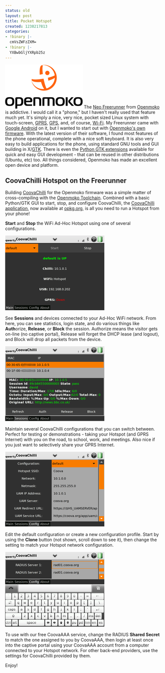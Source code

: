 ```yaml
---
status: old
layout: post
title: Pocket Hotspot
created: 1238217813
categories:
- !binary |-
  cmVsZWFzZXM=
- !binary |-
  YXBwbGljYXRpb25z
---
```


![Openmoko](/img/2009-03-27-pocket-hotspot/openmoko.png)
The  <a href="http://www.openmoko.com/product.html">Neo Freerunner</a> from <a href="http://www.openmoko.com/">Openmoko</a> is addictive. I would call it a "phone," but I haven't really used that feature much yet. It's simply a nice, very nice, pocket sized Linux system with touch-screen, <a href="http://en.wikipedia.org/wiki/General_Packet_Radio_Service">GPRS</a>, <a href="http://en.wikipedia.org/wiki/Global_Positioning_System">GPS</a>, and, of course, <a href="http://en.wikipedia.org/wiki/Wi-Fi">Wi-Fi</a>. My Freerunner came with <a href="http://www.android.com/">Google Android</a> on it, but I wanted to start out with <a href="http://wiki.openmoko.org/wiki/Om_2008.12_Update">Openmoko's own firmware</a>. With the latest version of their software, I found most  features of the phone operational, complete with a nice soft keyboard. It is also very easy to build applications for the phone, using standard GNU tools and GUI building in X/<a href="http://www.gtk.org/">GTK</a>.  There is even the <a href="http://www.pygtk.org/">Python GTK extensions</a> available for quick and easy GUI development - that can be reused in other distributions (Ubuntu, etc) too. All things considered, Openmoko has made an excellent open device and platform.

CoovaChilli Hotspot on the Freerunner
-------------------------------------

Building <a href="/CoovaChilli">CoovaChilli</a> for the Openmoko firmware was a simple matter of cross-compiling with the <a href="http://wiki.openmoko.org/wiki/Toolchain">Openmoko Toolchain</a>. Combined with a basic Python/GTK GUI to start, stop, and configure CoovaChilli, the <a href="http://www.opkg.org/package_176.html">CoovaChilli application</a>, now available at <a href="http://www.opkg.org/">opkg.org</a>, is all you need to run a Hotspot from your phone!

<strong>Start</strong> and <strong>Stop</strong> the WiFi Ad-Hoc Hotspot using one of several configurations.

![Image](/img/2009-03-27-pocket-hotspot/coova-status.png)

See <strong>Sessions</strong> and devices connected to your Ad-Hoc WiFi network. From here, you can see statistics, login state, and do various things like <strong>Auth</strong>orize, <strong>Release</strong>, or <strong>Block</strong> the session. Authorize means the visitor gets on-line (no captive portal), Release will forget the DHCP lease (and logout), and Block will drop all packets from the device.

![Image](/img/2009-03-27-pocket-hotspot/coova-sessions.png)

Maintain several CoovaChilli configurations that you can switch between. Perfect for testing or demonstrations - taking your Hotspot (and GPRS Internet) with you on the road, to school, work, and meetings. Also nice if you just want to selectively share your GPRS Internet.

![Image](/img/2009-03-27-pocket-hotspot/coova-config.png)

Edit the default configuration or create a new configuration profile. Start by using the <strong>Clone</strong> button (not shown, scroll down to see it), then change the setting to match your Hotspot network configuration.

![Image](/img/2009-03-27-pocket-hotspot/coova-config-edit.png)

To use with our free CoovaAAA service, change the RADIUS <strong>Shared Secret</strong> to match the one assigned to you by CoovaAAA, then login at least once into the captive portal using your CoovaAAA account from a computer connected to your Hotspot network. For other back-end providers, use the settings for CoovaChilli provided by them.

Enjoy!
